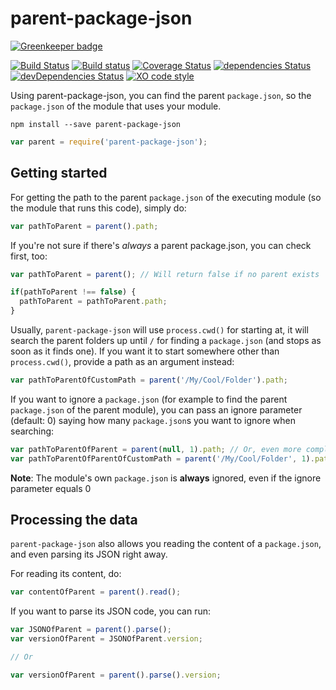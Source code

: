 # parent-package-json

[![Greenkeeper badge](https://badges.greenkeeper.io/maxrimue/parent-package-json.svg)](https://greenkeeper.io/)

[![Build Status](https://travis-ci.org/maxrimue/parent-package-json.svg)](https://travis-ci.org/maxrimue/parent-package-json)
[![Build status](https://ci.appveyor.com/api/projects/status/7rnfm4fct6y31ii6?svg=true)](https://ci.appveyor.com/project/maxrimue/parent-package-json)
[![Coverage Status](https://coveralls.io/repos/maxrimue/parent-package-json/badge.svg?branch=master&service=github)](https://coveralls.io/github/maxrimue/parent-package-json?branch=master)
[![dependencies Status](https://david-dm.org/maxrimue/parent-package-json/status.svg)](https://david-dm.org/maxrimue/parent-package-json)
[![devDependencies Status](https://david-dm.org/maxrimue/parent-package-json/dev-status.svg)](https://david-dm.org/maxrimue/parent-package-json?type=dev)
[![XO code style](https://img.shields.io/badge/code_style-XO-5ed9c7.svg)](https://github.com/sindresorhus/xo)


Using parent-package-json, you can find the parent `package.json`, so the `package.json` of the module that uses your module.

```shell
npm install --save parent-package-json
```

```javascript
var parent = require('parent-package-json');
```

## Getting started

For getting the path to the parent `package.json` of the executing module (so the module that runs this code), simply do:

```javascript
var pathToParent = parent().path;
```

If you're not sure if there's _always_ a parent package.json, you can check first, too:

```javascript
var pathToParent = parent(); // Will return false if no parent exists

if(pathToParent !== false) {
  pathToParent = pathToParent.path;
}
```

Usually, `parent-package-json` will use `process.cwd()` for starting at, it will search the parent folders up until `/` for finding a `package.json` (and stops as soon as it finds one). If you want it to start somewhere other than `process.cwd()`, provide a path as an argument instead:

```javascript
var pathToParentOfCustomPath = parent('/My/Cool/Folder').path;
```

If you want to ignore a `package.json` (for example to find the parent `package.json` of the parent module), you can pass an
ignore parameter (default: 0) saying how many `package.json`s you want to ignore when searching:

```javascript
var pathToParentOfParent = parent(null, 1).path; // Or, even more complicated:
var pathToParentOfParentOfCustomPath = parent('/My/Cool/Folder', 1).path;
```

__Note__: The module's own `package.json` is __always__ ignored, even if the ignore parameter equals 0
## Processing the data

`parent-package-json` also allows you reading the content of a `package.json`, and even parsing its JSON right away.   

For reading its content, do:

```javascript
var contentOfParent = parent().read();
```

If you want to parse its JSON code, you can run:

```javascript
var JSONOfParent = parent().parse();
var versionOfParent = JSONOfParent.version;

// Or

var versionOfParent = parent().parse().version;
```
